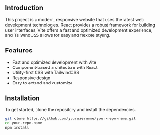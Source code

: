 ## Introduction

This project is a modern, responsive website that uses the latest web development technologies. React provides a robust framework for building user interfaces, Vite offers a fast and optimized development experience, and TailwindCSS allows for easy and flexible styling.

## Features

- Fast and optimized development with Vite
- Component-based architecture with React
- Utility-first CSS with TailwindCSS
- Responsive design
- Easy to extend and customize

## Installation

To get started, clone the repository and install the dependencies.

```bash
git clone https://github.com/yourusername/your-repo-name.git
cd your-repo-name
npm install
